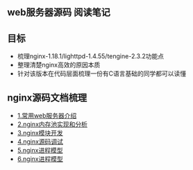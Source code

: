 ## web服务器源码 阅读笔记

## 目标

- 梳理nginx-1.18.1/lighttpd-1.4.55/tengine-2.3.2功能点
- 整理清楚nginx高效的原因本质
- 针对该版本在代码层面梳理一份有C语言基础的同学都可以读懂

## nginx源码文档梳理
- [1.常用web服务器介绍](./document/nginx-1.18.0/常用web服务器介绍.md)
- [2.nginx内存池实现和分析](./document/nginx-1.18.0/nginx内存池实现和分析.md)
- [3.nginx模块开发](./document/nginx-1.18.0/nginx模块开发.md)
- [4.nginx源码调试](./document/nginx-1.18.0/nginx源码调试.md)
- [5.nginx进程模型](./document/nginx-1.18.0/nginx进程模型.md)
- [6.nginx进程模型](./document/nginx-1.18.0/nginx缓存管理和加载进程.md)